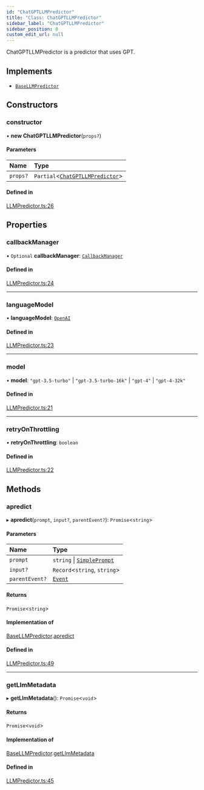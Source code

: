 ```yaml
---
id: "ChatGPTLLMPredictor"
title: "Class: ChatGPTLLMPredictor"
sidebar_label: "ChatGPTLLMPredictor"
sidebar_position: 0
custom_edit_url: null
---
```


ChatGPTLLMPredictor is a predictor that uses GPT.

## Implements

- [`BaseLLMPredictor`](../interfaces/BaseLLMPredictor.md)

## Constructors

### constructor

• **new ChatGPTLLMPredictor**(`props?`)

#### Parameters

| Name | Type |
| :------ | :------ |
| `props?` | `Partial`<[`ChatGPTLLMPredictor`](ChatGPTLLMPredictor.md)\> |

#### Defined in

[LLMPredictor.ts:26](https://github.com/run-llama/LlamaIndexTS/blob/d73ac8e/packages/core/src/LLMPredictor.ts#L26)

## Properties

### callbackManager

• `Optional` **callbackManager**: [`CallbackManager`](CallbackManager.md)

#### Defined in

[LLMPredictor.ts:24](https://github.com/run-llama/LlamaIndexTS/blob/d73ac8e/packages/core/src/LLMPredictor.ts#L24)

___

### languageModel

• **languageModel**: [`OpenAI`](OpenAI.md)

#### Defined in

[LLMPredictor.ts:23](https://github.com/run-llama/LlamaIndexTS/blob/d73ac8e/packages/core/src/LLMPredictor.ts#L23)

___

### model

• **model**: ``"gpt-3.5-turbo"`` \| ``"gpt-3.5-turbo-16k"`` \| ``"gpt-4"`` \| ``"gpt-4-32k"``

#### Defined in

[LLMPredictor.ts:21](https://github.com/run-llama/LlamaIndexTS/blob/d73ac8e/packages/core/src/LLMPredictor.ts#L21)

___

### retryOnThrottling

• **retryOnThrottling**: `boolean`

#### Defined in

[LLMPredictor.ts:22](https://github.com/run-llama/LlamaIndexTS/blob/d73ac8e/packages/core/src/LLMPredictor.ts#L22)

## Methods

### apredict

▸ **apredict**(`prompt`, `input?`, `parentEvent?`): `Promise`<`string`\>

#### Parameters

| Name | Type |
| :------ | :------ |
| `prompt` | `string` \| [`SimplePrompt`](../modules.md#simpleprompt) |
| `input?` | `Record`<`string`, `string`\> |
| `parentEvent?` | [`Event`](../interfaces/Event.md) |

#### Returns

`Promise`<`string`\>

#### Implementation of

[BaseLLMPredictor](../interfaces/BaseLLMPredictor.md).[apredict](../interfaces/BaseLLMPredictor.md#apredict)

#### Defined in

[LLMPredictor.ts:49](https://github.com/run-llama/LlamaIndexTS/blob/d73ac8e/packages/core/src/LLMPredictor.ts#L49)

___

### getLlmMetadata

▸ **getLlmMetadata**(): `Promise`<`void`\>

#### Returns

`Promise`<`void`\>

#### Implementation of

[BaseLLMPredictor](../interfaces/BaseLLMPredictor.md).[getLlmMetadata](../interfaces/BaseLLMPredictor.md#getllmmetadata)

#### Defined in

[LLMPredictor.ts:45](https://github.com/run-llama/LlamaIndexTS/blob/d73ac8e/packages/core/src/LLMPredictor.ts#L45)
